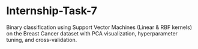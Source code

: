 # Internship-Task-7
Binary classification using Support Vector Machines (Linear &amp; RBF kernels) on the Breast Cancer dataset with PCA visualization, hyperparameter tuning, and cross-validation.
